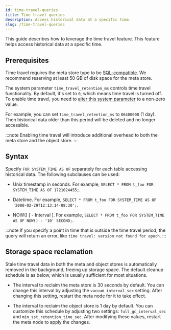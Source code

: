 ```yaml
---
id: time-travel-queries
title: Time travel queries
description: Access historical data at a specific time.
slug: /time-travel-queries
---
```

<head>
  <link rel="canonical" href="https://docs.risingwave.com/docs/current/time-travel-queries/" />
</head>

This guide describes how to leverage the time travel feature. This feature helps access historical data at a specific time.

## Prerequisites

Time travel requires the meta store type to be [SQL-compatible](/docs/deploy/risingwave-docker-compose.md#customize-meta-store). We recommend reserving at least 50 GB of disk space for the meta store.

The system parameter `time_travel_retention_ms` controls time travel functionality. By default, it's set to `0`, which means time travel is turned off. To enable time travel, you need to [alter this system parameter](/manage/view-configure-system-parameters.md#how-to-configure-system-parameters) to a non-zero value.

For example, you can set `time_travel_retention_ms` to `86400000` (1 day). Then historical data older than this period will be deleted and no longer accessible.

:::note
Enabling time travel will introduce additional overhead to both the meta store and the object store.
:::

## Syntax

Specify `FOR SYSTEM_TIME AS OF` separately for each table accessing historical data. The following subclauses can be used:

- Unix timestamp in seconds. For example, `SELECT * FROM t_foo FOR SYSTEM_TIME AS OF 1721024455;`.

- Datetime. For example, `SELECT * FROM t_foo FOR SYSTEM_TIME AS OF '2000-02-29T12:13:14-08:30';`.

- NOW() [ - Interval ]. For example, `SELECT * FROM t_foo FOR SYSTEM_TIME AS OF NOW() - '10' SECOND;`.

:::note
If you specify a point in time that is outside the time travel period, the query will return an error, like `time travel: version not found for epoch`.
:::

## Storage space reclamation

Stale time travel data in both the meta and object stores is automatically removed in the background, freeing up storage space. The default cleanup schedule is as below, which is usually sufficient for most situations.

- The interval to reclaim the meta store is 30 seconds by default. You can change this interval by adjusting the `vacuum_interval_sec` setting. After changing this setting, restart the meta node for it to take effect.

- The interval to reclaim the object store is 1 day by default. You can customize this schedule by adjusting two settings: `full_gc_interval_sec` and `min_sst_retention_time_sec`. After modifying these values, restart the meta node to apply the changes.
